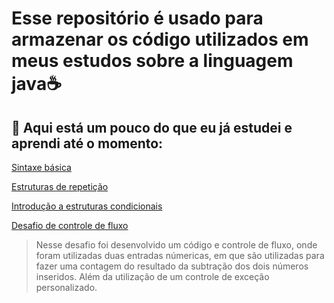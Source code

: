 # Esse repositório é usado para armazenar os código utilizados em meus estudos sobre a linguagem java☕

## 📖 Aqui está um pouco do que eu já estudei e aprendi até o momento:

[Sintaxe básica](src/dio/java/sintaxe_basica/sintaxe_java)

[Estruturas de repetição](src/dio/java/sintaxe_basica/estruturas_de_repeticao)

[Introdução a estruturas condicionais](src/dio/java/sintaxe_basica/estruturas_condicionais_introducao)

[Desafio de controle de fluxo](src/dio/java/sintaxe_basica/DesafioControleFruxo)
>Nesse desafio foi desenvolvido um código e controle de fluxo, onde foram utilizadas duas entradas númericas, em que são utilizadas para fazer uma contagem do resultado da subtração dos dois números inseridos. Além da utilização de um controle de exceção personalizado.
